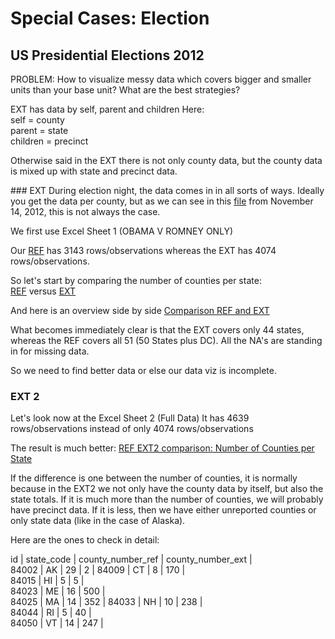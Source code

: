 # Special Cases: Election

## US Presidential Elections 2012

PROBLEM: How to visualize messy data which covers bigger and smaller units than your base unit? What are the best strategies?   

EXT has data by self, parent and children 
Here:   
self = county    
parent = state   
children = precinct   

Otherwise said in the EXT there is not only county data, but the county data is mixed up with state and precinct data.


### EXT
During election night, the data comes in in all sorts of ways. Ideally you get the data per county, but as we can see in this [file](http://image.guardian.co.uk/sys-files/Guardian/documents/2012/11/14/US_elect_county.xls) from November 14, 2012, this is not always the case.

We first use Excel Sheet 1 (OBAMA V ROMNEY ONLY)

Our [REF](https://github.com/datamapio/geoid/blob/master/US/county/us_county_congressionalvote_2012.csv) has 3143 rows/observations whereas the EXT has 4074 rows/observations.

So let's start by comparing the number of counties per state:   
[REF](https://github.com/datamapio/geoid/blob/master/US/county/us_county_by_state_2010-2012.csv) versus 
[EXT](https://github.com/datamapio/geoid/blob/master/special_cases/us_county_by_state_ext.csv)

And here is an overview side by side
[Comparison REF and EXT](https://github.com/datamapio/geoid/blob/master/special_cases/ref_ext_comparison_us_county_by_state.csv)

What becomes immediately clear is that the EXT covers only 44 states, whereas the REF covers all 51 (50 States plus DC). All the NA's are standing in for missing data.

So we need to find better data or else our data viz is incomplete.


### EXT 2
Let's look now at the Excel Sheet 2 (Full Data)
It has 4639 rows/observations instead of only 4074 rows/observations 

The result is much better: [REF EXT2 comparison: Number of Counties per State](https://github.com/datamapio/geoid/blob/master/special_cases/ref_ext2_comparison_us_county_by_state.csv) 

If the difference is one between the number of counties, it is normally because in the EXT2 we not only have the county data by itself, but also the state totals. If it is much more than the number of counties, we will probably have precinct data. If it is less, then we have either unreported counties or only state data (like in the case of Alaska).

Here are the ones to check in detail:

id		| state_code | county_number_ref	| county_number_ext |  
84002	| AK		 | 29					| 2   				|
84009	| CT  		 | 8  					| 170 				|   
84015	| HI  		 | 5    				| 5  				|    
84023	| ME   		 | 16           		| 500  				|    
84025	| MA		 | 14					| 352    		    | 
84033	| NH 		 | 10					| 238 				|    
84044	| RI  		 | 5					| 40 				|  	  
84050	| VT		 | 14					| 247 				|    

 
